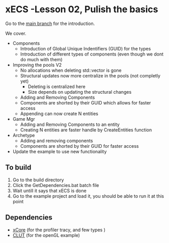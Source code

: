 # xECS -Lesson 02, Pulish the basics
Go to the [main branch](https://github.com/LIONant-depot/xECS/tree/master) for the introduction.

We cover.
* Components
  * Introduction of Global Unique Indentifiers (GUID) for the types
  * Introduction of different types of components (even though we dont do much with them)
* Improving the pools V2
  * No allocations when deleting std::vector is gone
  * Structural updates now more centralize in the pools (not completly yet)
    * Deleting is centralized here
    * Size depends on updating the structural changes
  * Adding and Removing Components
  * Components are shorted by their GUID which allows for faster access
  * Appending can now create N entities
* Game Mgr 
  * Adding and Removing Components to an entity
  * Creating N entities are faster handle by CreateEntities function
* Archetype
  * Adding and removing components
  * Components are shorted by their GUID for faster access
* Update the example to use new functionality

## To build
1. Go to the build directory 
2. Click the GetDependencies.bat batch file
3. Wait untill it says that xECS is done
4. Go to the example project and load it, you should be able to run it at this point

## Dependencies
- [xCore](https://gitlab.com/LIONant/xcore) (for the profiler tracy, and few types )
- [CLUT](https://github.com/markkilgard/glut) (for the openGL example)

